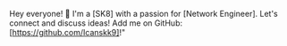 Hey everyone! 👋 I'm a [SK8] with a passion for [Network Engineer]. Let's connect and discuss ideas! Add me on GitHub: [https://github.com/Icanskk9]!"

